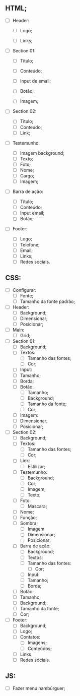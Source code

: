 ## HTML;
- [ ] Header:

  - [ ] Logo;
  - [ ] Links;

  

- [ ] Section 01:

  - [ ] Titulo;
  - [ ] Conteúdo;
  - [ ] Input de email;
  - [ ] Botão;
  - [ ] Imagem;

  

- [ ] Section 02:
  - [ ] Titulo;
  - [ ] Conteudo;
  - [ ] Link;
- [ ] Testemunho:
  - [ ] Imagem background;
  - [ ] Texto;
  - [ ] Foto;
  - [ ] Nome;
  - [ ] Cargo;
  - [ ] Imagem;
- [ ] Barra de ação:
  - [ ] Titulo;
  - [ ] Conteúdo;
  - [ ] Input email;
  - [ ] Botão;
- [ ] Footer:
  - [ ] Logo;
  - [ ] Telefone;
  - [ ] Email;
  - [ ] Links;
  - [ ] Redes sociais.

## CSS:
- [ ] Configurar:
  - [ ] Fonte;
  - [ ] Tamanho da fonte padrão;
- [ ] Header:
  - [ ] Background;
  - [ ] Dimensionar;
  - [ ] Posicionar;
- [ ] Main:
  - [ ] Grid;
- [ ] Section 01:
  - [ ] Background;
  - [ ] Textos:
    - [ ] Tamanho das fontes;
    - [ ] Cor;
  - [ ] Input:
  - [ ] Tamanho;
  - [ ] Borda;
  - [ ] Botão:
    - [ ] Tamanho;
    - [ ] Background;
    - [ ] Tamanho da fonte;
    - [ ] Cor;
  - [ ] Imagem:
  - [ ] Dimensionar;
  - [ ] Posicionar;
- [ ] Section 02:
  - [ ] Background;
  - [ ] Textos:
    - [ ] Tamanho das fontes;
    - [ ] Cor;
  - [ ] Link:
    - [ ] Estilizar;
  - [ ] Testemunho:
    - [ ] Background;
    - [ ] Cor;
    - [ ] Imagem;
    - [ ] Texto;
  - [ ] Foto:
    - [ ] Mascara;
  - [ ] Nome;
  - [ ] Função;
  - [ ] Sombra;
    - [ ] Imagem
    - [ ] Dimensionar;
    - [ ] Posicionar;
  - [ ] Barra de ação:
    - [ ] Background;
    - [ ] Textos:
    - [ ] Tamanho das fontes:
      - [ ] Cor;
    - [ ] Input:
    - [ ] Tamanho;
    - [ ] Borda;
  - [ ] Botão:
  - [ ] Tamanho;
  - [ ] Background;
  - [ ] Tamanho da fonte;
  - [ ] Cor;
- [ ] Footer:
  - [ ] Background;
  - [ ] Logo;
  - [ ] Contatos:
    - [ ] Imagens;
    - [ ] Conteúdos;
  - [ ] Links
  - [ ] Redes sóciais.

## JS:
- [ ] Fazer menu hambúrguer;


 